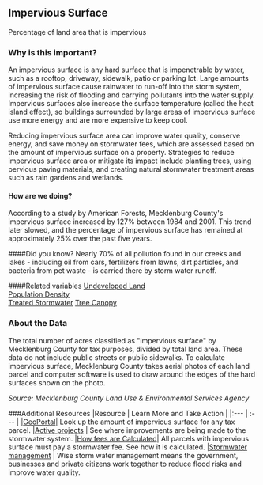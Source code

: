 ## Impervious Surface
Percentage of land area that is impervious

### Why is this important?
An impervious surface is any hard surface that is impenetrable by water, such as a rooftop, driveway, sidewalk, patio or parking lot. Large amounts of impervious surface cause rainwater to run-off into the storm system, increasing the risk of flooding and carrying pollutants into the water supply. Impervious surfaces also increase the surface temperature (called the heat island effect), so buildings surrounded by large areas of impervious surface use more energy and are more expensive to keep cool.  

Reducing impervious surface area can improve water quality, conserve energy, and save money on stormwater fees, which are assessed based on the amount of impervious surface on a property. Strategies to reduce impervious surface area or mitigate its impact include planting trees, using pervious paving materials, and creating natural stormwater treatment areas such as rain gardens and wetlands.

#### How are we doing?
According to a study by American Forests, Mecklenburg County's impervious surface increased by 127% between 1984 and 2001.  This trend later slowed, and the percentage of impervious surface has remained at approximately 25% over the past five years.

####Did you know?
Nearly 70% of all pollution found in our creeks and lakes - including oil from cars, fertilizers from lawns, dirt particles, and bacteria from pet waste - is carried there by storm water runoff.

####Related variables
<a href="javascript:void(0)" onclick="model.metricId = 'm11'">Undeveloped Land</a>  
<a href="javascript:void(0)" onclick="model.metricId = 'm48'">Population Density</a>  
<a href="javascript:void(0)" onclick="model.metricId = 'm49'">Treated Stormwater</a>
<a href="javascript:void(0)" onclick="model.metricId = 'm3'">Tree Canopy</a>  



### About the Data
The total number of acres classified as "impervious surface" by Mecklenburg County for tax purposes, divided by total land area. These data do not include public streets or public sidewalks. To calculate impervious surface, Mecklenburg County takes aerial photos of each land parcel and computer software is used to draw around the edges of the hard surfaces shown on the photo.

*Source: Mecklenburg County Land Use & Environmental Services Agency*

###Additional Resources
|Resource | Learn More and Take Action | 
|:--- | :--- |
|[GeoPortal](http://mcmap.org/geoportal/?q=impervious)| Look up the amount of impervious surface for any tax parcel.
|[Active projects](http://charmeck.org/stormwater/Projects/Pages/ActiveSWProjects.aspx) | See where improvements are being made to the stormwater system.
|[How fees are Calculated](http://charmeck.org/stormwater/FeesandBilling/Pages/HowismySWSfeecalculated.aspx)| All parcels with impervious surface must pay a stormwater fee. See how it is calculated.
|[Stormwater management](http://charmeck.org/stormwater/basics/Pages/default.aspx) | Wise storm water management means the government,  businesses and private citizens work together to reduce flood risks and improve water quality.